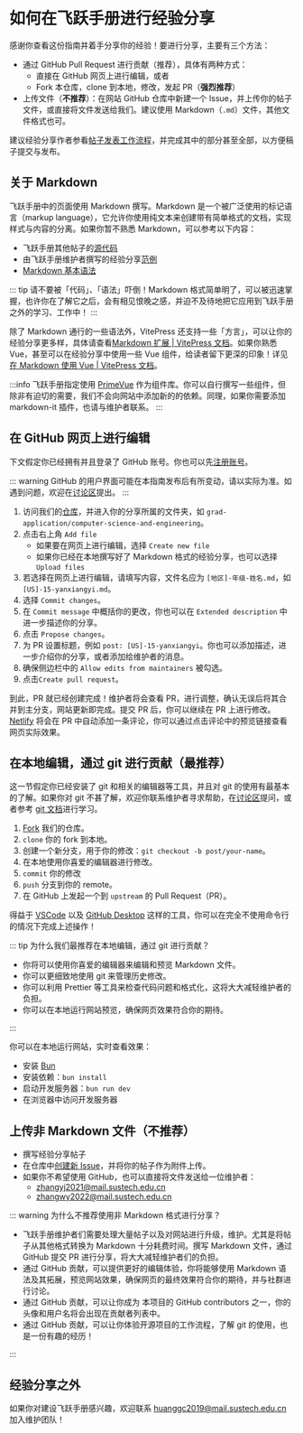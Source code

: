 # 如何在飞跃手册进行经验分享

感谢你查看这份指南并着手分享你的经验！要进行分享，主要有三个方法：

- 通过 GitHub Pull Request 进行贡献（推荐），具体有两种方式：
  - 直接在 GitHub 网页上进行编辑，或者
  - Fork 本仓库，clone 到本地，修改，发起 PR（**强烈推荐**）
- 上传文件（**不推荐**）：在网站 GitHub 仓库中新建一个 Issue，并上传你的帖子文件，或直接将文件发送给我们。建议使用 Markdown（`.md`）文件，其他文件格式也可。

建议经验分享作者参看[帖子发表工作流程](publish)，并完成其中的部分甚至全部，以方便稿子提交与发布。

## 关于 Markdown

飞跃手册中的页面使用 Markdown 撰写。Markdown 是一个被广泛使用的标记语言（markup language），它允许你使用纯文本来创建带有简单格式的文档，实现样式与内容的分离。如果你暂不熟悉 Markdown，可以参考以下内容：

- 飞跃手册其他帖子的[源代码](https://github.com/SUSTech-Application/SUSTechapplication/tree/master/docs)
- 由飞跃手册维护者撰写的经验分享[范例](grad-application/microelectronics/[US]-19-huangguanchao)
- [Markdown 基本语法](https://markdown.com.cn/basic-syntax/)

::: tip
请不要被「代码」、「语法」吓倒！Markdown 格式简单明了，可以被迅速掌握，也许你在了解它之后，会有相见恨晚之感，并迫不及待地把它应用到飞跃手册之外的学习、工作中！
:::

除了 Markdown 通行的一些语法外，VitePress 还支持一些「方言」，可以让你的经验分享更多样，具体请查看[Markdown 扩展 | VitePress 文档](https://vitepress.dev/zh/guide/markdown)。如果你熟悉 Vue，甚至可以在经验分享中使用一些 Vue 组件，给读者留下更深的印象！详见[在 Markdown 使用 Vue | VitePress 文档](https://vitepress.dev/zh/guide/using-vue)。

:::info
飞跃手册指定使用 [PrimeVue](https://primevue.org) 作为组件库。你可以自行撰写一些组件，但除非有迫切的需要，我们不会向网站中添加新的的依赖。同理，如果你需要添加 markdown-it 插件，也请与维护者联系。
:::

## 在 GitHub 网页上进行编辑

下文假定你已经拥有并且登录了 GitHub 账号。你也可以先[注册账号](https://github.com/signup)。

::: warning
GitHub 的用户界面可能在本指南发布后有所变动，请以实际为准。如遇到问题，欢迎在[讨论区](https://github.com/SUSTech-Application/SUSTechapplication/discussions)提出。
:::

1. 访问我们的[仓库](https://github.com/SUSTech-Application/SUSTechapplication/tree/master/docs/)，并进入你的分享所属的文件夹，如 `grad-application/computer-science-and-engineering`。
2. 点击右上角 `Add file`
   - 如果要在网页上进行编辑，选择 `Create new file`
   - 如果你已经在本地撰写好了 Markdown 格式的经验分享，也可以选择 `Upload files`
3. 若选择在网页上进行编辑，请填写内容，文件名应为 `[地区]-年级-姓名.md`，如 `[US]-15-yanxiangyi.md`。
4. 选择 `Commit changes`。
5. 在 `Commit message` 中概括你的更改，你也可以在 `Extended description` 中进一步描述你的分享。
6. 点击 `Propose changes`。
7. 为 PR 设置标题，例如 `post: [US]-15-yanxiangyi`。你也可以添加描述，进一步介绍你的分享，或者添加给维护者的消息。
8. 确保侧边栏中的 `Allow edits from maintainers` 被勾选。
9. 点击`Create pull request`。

到此，PR 就已经创建完成！维护者将会查看 PR，进行调整，确认无误后将其合并到主分支，网站更新即完成。提交 PR 后，你可以继续在 PR 上进行修改。[Netlify](https://netlify.com) 将会在 PR 中自动添加一条评论，你可以通过点击评论中的预览链接查看网页实际效果。

## 在本地编辑，通过 git 进行贡献（最推荐）

这一节假定你已经安装了 git 和相关的编辑器等工具，并且对 git 的使用有最基本的了解。如果你对 git 不甚了解，欢迎你联系维护者寻求帮助，在[讨论区](https://github.com/SUSTech-Application/SUSTechapplication/discussions)提问，或者参考 [git 文档](https://git-scm.com/doc)进行学习。

1. [Fork](https://github.com/SUSTech-Application/SUSTechapplication/fork) 我们的仓库。
2. `clone` 你的 fork 到本地。
3. 创建一个新分支，用于你的修改：`git checkout -b post/your-name`。
4. 在本地使用你喜爱的编辑器进行修改。
5. `commit` 你的修改
6. `push` 分支到你的 remote。
7. 在 GitHub 上发起一个到 `upstream` 的 Pull Request（PR）。

得益于 [VSCode](https://code.visualstudio.com/) 以及 [GitHub Desktop](https://github.com/apps/desktop) 这样的工具，你可以在完全不使用命令行的情况下完成上述操作！

::: tip 为什么我们最推荐在本地编辑，通过 git 进行贡献？

- 你将可以使用你喜爱的编辑器来编辑和预览 Markdown 文件。
- 你可以更细致地使用 git 来管理历史修改。
- 你可以利用 Prettier 等工具来检查代码问题和格式化，这将大大减轻维护者的负担。
- 你可以在本地运行网站预览，确保网页效果符合你的期待。

:::

你可以在本地运行网站，实时查看效果：

- 安装 [Bun](https://bun.sh/)
- 安装依赖：`bun install`
- 启动开发服务器：`bun run dev`
- 在浏览器中访问开发服务器

## 上传非 Markdown 文件（不推荐）

- 撰写经验分享帖子
- 在仓库中[创建新 Issue](https://github.com/SUSTech-Application/SUSTechapplication/issues/new)，并将你的帖子作为附件上传。
- 如果你不希望使用 GitHub，也可以直接将文件发送给一位维护者：
  - <zhangyj2021@mail.sustech.edu.cn>
  - <zhangwy2022@mail.sustech.edu.cn>

::: warning 为什么不推荐使用非 Markdown 格式进行分享？

- 飞跃手册维护者们需要处理大量帖子以及对网站进行升级，维护。尤其是将帖子从其他格式转换为 Markdown 十分耗费时间。撰写 Markdown 文件，通过 GitHub 提交 PR 进行分享，将大大减轻维护者们的负担。
- 通过 GitHub 贡献，可以提供更好的编辑体验，你将能够使用 Markdown 语法及其拓展，预览网站效果，确保网页的最终效果符合你的期待，并与社群进行讨论。
- 通过 GitHub 贡献，可以让你成为 本项目的 GitHub contributors 之一，你的头像和用户名将会出现在贡献者列表中。
- 通过 GitHub 贡献，可以让你体验开源项目的工作流程，了解 git 的使用，也是一份有趣的经历！

:::

## 经验分享之外

如果你对建设飞跃手册感兴趣，欢迎联系 <huanggc2019@mail.sustech.edu.cn> 加入维护团队！
